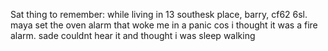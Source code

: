 Sat thing to remember: while living in 13 southesk place, barry, cf62 6sl. maya set the oven alarm that woke me in a panic cos i thought it was a fire alarm. sade couldnt hear it and thought i was sleep walking
